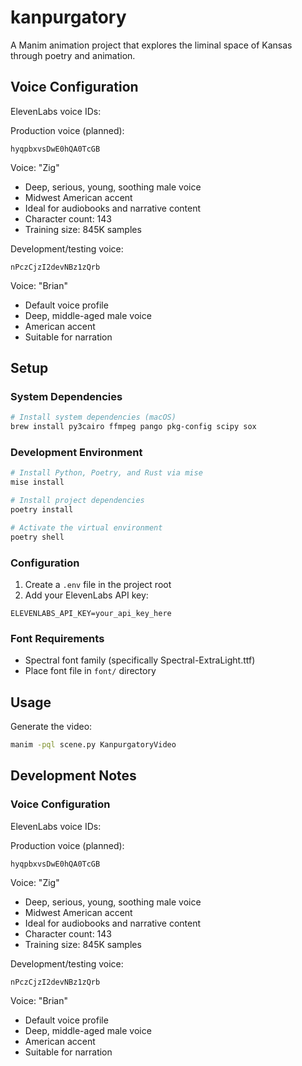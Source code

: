 # kanpurgatory

A Manim animation project that explores the liminal space of Kansas through poetry and animation.

## Voice Configuration

ElevenLabs voice IDs:

Production voice (planned):
```
hyqpbxvsDwE0hQA0TcGB
```
Voice: "Zig"
- Deep, serious, young, soothing male voice
- Midwest American accent
- Ideal for audiobooks and narrative content
- Character count: 143
- Training size: 845K samples

Development/testing voice:
```
nPczCjzI2devNBz1zQrb
```
Voice: "Brian"
- Default voice profile
- Deep, middle-aged male voice
- American accent
- Suitable for narration

## Setup

### System Dependencies
```bash
# Install system dependencies (macOS)
brew install py3cairo ffmpeg pango pkg-config scipy sox
```

### Development Environment
```bash
# Install Python, Poetry, and Rust via mise
mise install

# Install project dependencies
poetry install

# Activate the virtual environment
poetry shell
```

### Configuration
1. Create a `.env` file in the project root
2. Add your ElevenLabs API key:
```
ELEVENLABS_API_KEY=your_api_key_here
```

### Font Requirements
- Spectral font family (specifically Spectral-ExtraLight.ttf)
- Place font file in `font/` directory

## Usage

Generate the video:
```bash
manim -pql scene.py KanpurgatoryVideo
```

## Development Notes

### Voice Configuration

ElevenLabs voice IDs:

Production voice (planned):
```
hyqpbxvsDwE0hQA0TcGB
```
Voice: "Zig"
- Deep, serious, young, soothing male voice
- Midwest American accent
- Ideal for audiobooks and narrative content
- Character count: 143
- Training size: 845K samples

Development/testing voice:
```
nPczCjzI2devNBz1zQrb
```
Voice: "Brian"
- Default voice profile
- Deep, middle-aged male voice
- American accent
- Suitable for narration
